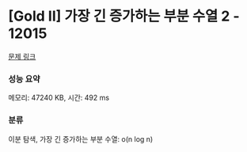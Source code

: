 # [Gold II] 가장 긴 증가하는 부분 수열 2 - 12015 

[문제 링크](https://www.acmicpc.net/problem/12015) 

### 성능 요약

메모리: 47240 KB, 시간: 492 ms

### 분류

이분 탐색, 가장 긴 증가하는 부분 수열: o(n log n)
